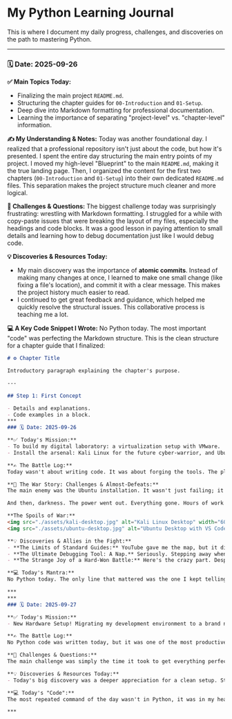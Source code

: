 # My Python Learning Journal

This is where I document my daily progress, challenges, and discoveries on the path to mastering Python.

***
### 🗓️ Date: 2025-09-26

**✅ Main Topics Today:**
- Finalizing the main project `README.md`.
- Structuring the chapter guides for `00-Introduction` and `01-Setup`.
- Deep dive into Markdown formatting for professional documentation.
- Learning the importance of separating "project-level" vs. "chapter-level" information.

**✍️ My Understanding & Notes:**
Today was another foundational day. I realized that a professional repository isn't just about the code, but how it's presented. I spent the entire day structuring the main entry points of my project. I moved my high-level "Blueprint" to the main `README.md`, making it the true landing page. Then, I organized the content for the first two chapters (`00-Introduction` and `01-Setup`) into their own dedicated `README.md` files. This separation makes the project structure much cleaner and more logical.

**🤯 Challenges & Questions:**
The biggest challenge today was surprisingly frustrating: wrestling with Markdown formatting. I struggled for a while with copy-paste issues that were breaking the layout of my files, especially the headings and code blocks. It was a good lesson in paying attention to small details and learning how to debug documentation just like I would debug code.

**💡 Discoveries & Resources Today:**
- My main discovery was the importance of **atomic commits**. Instead of making many changes at once, I learned to make one small change (like fixing a file's location), and commit it with a clear message. This makes the project history much easier to read.
- I continued to get great feedback and guidance, which helped me quickly resolve the structural issues. This collaborative process is teaching me a lot.

**💻 A Key Code Snippet I Wrote:**
No Python today. The most important "code" was perfecting the Markdown structure. This is the clean structure for a chapter guide that I finalized:
```markdown
# ⚙️ Chapter Title

Introductory paragraph explaining the chapter's purpose.

---

## Step 1: First Concept

- Details and explanations.
- Code examples in a block.
***
### 🗓️ Date: 2025-09-26

**✅ Today's Mission:**
- To build my digital laboratory: a virtualization setup with VMware.
- Install the arsenal: Kali Linux for the future cyber-warrior, and Ubuntu for the future AI architect.

**✍️ The Battle Log:**
Today wasn't about writing code. It was about forging the tools. The plan was simple: set up two virtual machines to keep my cybersecurity and Python worlds separate. But the universe had other plans. This wasn't an installation; it was a brutal, 8-hour fight against technology itself.

**🤯 The War Story: Challenges & Almost-Defeats:**
The main enemy was the Ubuntu installation. It wasn't just failing; it was taunting me, hanging four separate times right when I thought I was making progress. I was at my wit's end, so close to just rage-quitting and switching to VirtualBox. But I decided to fight one more round. I uninstalled VMware completely, reinstalled it, and tried again.

And then, darkness. The power went out. Everything gone. Hours of work vanished in an instant. I was completely drained. At that point, the smartest thing I could do was surrender... for a little while. I took a nap. Woke up, and with a surprisingly clear head, I went back into the fight. And this time, I won. Both Kali and Ubuntu are now running. **Today I didn’t just install a couple of operating systems. I learned how to fight, fail, rest, and win.**

**The Spoils of War:**
<img src="./assets/kali-desktop.jpg" alt="Kali Linux Desktop" width="600"/>
<img src="./assets/ubuntu-desktop.jpg" alt="Ubuntu Desktop with VS Code" width="600"/>

**💡 Discoveries & Allies in the Fight:**
- **The Limits of Standard Guides:** YouTube gave me the map, but it didn't prepare me for the dragons. The real breakthroughs came from deep-diving into Google searches and using AI (Gemini was a great co-pilot) to find clues that weren't in the videos.
- **The Ultimate Debugging Tool: A Nap.** Seriously. Stepping away when you're hitting a wall is the most powerful move you can make. I came back stronger and solved it.
- **The Strange Joy of a Hard-Won Battle:** Here's the crazy part. Despite being totally exhausted, I feel amazing. There's a weird, addictive thrill in wrestling with a problem that just won't quit, and then finally pinning it to the ground.

**💻 Today's Mantra:**
No Python today. The only line that mattered was the one I kept telling myself:"Just one more try."

***
***
### 🗓️ Date: 2025-09-27

**✅ Today's Mission:**
- New Hardware Setup! Migrating my development environment to a brand new laptop.

**✍️ The Battle Log:**
No Python code was written today, but it was one of the most productive days yet. The entire day was dedicated to setting up my new laptop, which is a critical investment in my future work. It was a long process of installing the operating system, all the essential tools (Python, Git, VS Code), and configuring everything to my liking.

**🤯 Challenges & Questions:**
The main challenge was simply the time it took to get everything perfect. Migrating settings and ensuring all my tools work correctly on a new machine is a detailed and slow process. It's a reminder that a developer's environment is a complex and important tool in itself.

**💡 Discoveries & Resources Today:**
- Today's big discovery was a deeper appreciation for a clean setup. Starting fresh on a new machine is a great opportunity to organize files and tools better than before. It’s a foundational step that will speed up my workflow in the long run.

**💻 Today's "Code":**
The most repeated command of the day wasn't in Python, it was in my head:"Is everything installed yet?"

***
